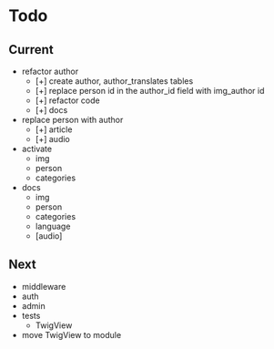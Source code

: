 # Todo

## Current

- refactor author
  - [+] create author, author_translates tables
  - [+] replace person id in the author_id field with img_author id
  - [+] refactor code
  - [+] docs
- replace person with author
  - [+] article
  - [+] audio
- activate
  - img
  - person
  - categories
- docs
  - img
  - person
  - categories
  - language
  - [audio]

## Next

- middleware
- auth
- admin
- tests  
  - TwigView  
- move TwigView to module  
